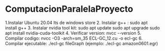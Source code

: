 # ComputacionParalelaProyecto

1.Instalar Ubuntu 20.04 lts de windows store
2. Instalar g++ : sudo apt install g++
3. Instalar nvidia tool kit: 
  sudo apt update
  sudo apt upgrade
  sudo apt install nvidia-cuda-toolkit
4. Verificar version: nvcc --version
5. Compilar codigo: nvcc -O3 -arch=sm_35 ECL-GC_12.cu -o ecl-gc
6. Compilar ejecutable: ./ecl-gc fileGraph (ejemplo: ./ecl-gc amazon0601.egr)
